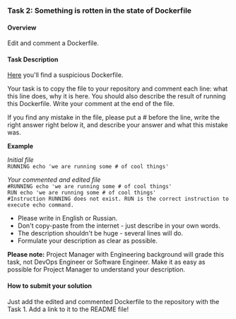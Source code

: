### Task 2: Something is rotten in the state of Dockerfile

#### Overview
Edit and comment a Dockerfile.

#### Task Description

[Here](Dockerfile) you'll find a suspicious Dockerfile.

Your task is to copy the file to your repository and comment each line: what this line does, why it is here.
You should also describe the result of running this Dockerfile. Write your comment at the end of the file.

If you find any mistake in the file, please put a # before the line, write the right answer right below it, and describe your answer and what this mistake was.

**Example**

*Initial file* <br>
`RUNNING echo 'we are running some # of cool things'` <br>

*Your commented and edited file*<br>
`#RUNNING echo 'we are running some # of cool things'`<br>
`RUN echo 'we are running some # of cool things'`<br>
`#Instruction RUNNING does not exist. RUN is the correct instruction to execute echo command.`<br>

- Please write in English or Russian.
- Don't copy-paste from the internet - just describe in your own words.
- The description shouldn't be huge - several lines will do.
- Formulate your description as clear as possible.

**Please note:** Project Manager with Engineering background will grade this task, not DevOps Engineer or Software Engineer. Make it as easy as possible for Project Manager to understand your description.

#### How to submit your solution

Just add the edited and commented Dockerfile to the repository with the Task 1. Add a link to it to the README file!
